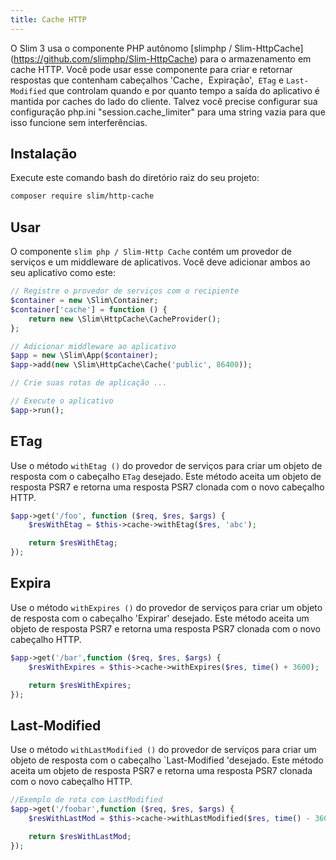 ```yaml
---
title: Cache HTTP
---
```


O Slim 3 usa o componente PHP autônomo 
[slimphp / Slim-HttpCache] (https://github.com/slimphp/Slim-HttpCache) para o 
armazenamento em cache HTTP. Você pode usar esse componente para criar e retornar 
respostas que contenham cabeçalhos 'Cache`, `Expiração',` ETag` e `Last-Modified` 
que controlam quando e por quanto tempo a saída do aplicativo é mantida por caches 
do lado do cliente. Talvez você precise configurar sua configuração php.ini 
"session.cache_limiter" para uma string vazia para que isso funcione sem interferências.

## Instalação

Execute este comando bash do diretório raiz do seu projeto:

```bash
composer require slim/http-cache
```

## Usar

O componente `slim php / Slim-Http Cache` contém um provedor de serviços e um middleware 
de aplicativos. Você deve adicionar ambos ao seu aplicativo como este:

```php
// Registre o provedor de serviços com o recipiente
$container = new \Slim\Container;
$container['cache'] = function () {
    return new \Slim\HttpCache\CacheProvider();
};

// Adicionar middleware ao aplicativo
$app = new \Slim\App($container);
$app->add(new \Slim\HttpCache\Cache('public', 86400));

// Crie suas rotas de aplicação ...

// Execute o aplicativo
$app->run();
```

## ETag

Use o método `withEtag ()` do provedor de serviços para criar um objeto de resposta com 
o cabeçalho `ETag` desejado. Este método aceita um objeto de resposta PSR7 e retorna uma 
resposta PSR7 clonada com o novo cabeçalho HTTP.

```php
$app->get('/foo', function ($req, $res, $args) {
    $resWithEtag = $this->cache->withEtag($res, 'abc');

    return $resWithEtag;
});
```

## Expira

Use o método `withExpires ()` do provedor de serviços para criar um objeto de resposta 
com o cabeçalho 'Expirar' desejado. Este método aceita um objeto de resposta PSR7 e retorna 
uma resposta PSR7 clonada com o novo cabeçalho HTTP.

```php
$app->get('/bar',function ($req, $res, $args) {
    $resWithExpires = $this->cache->withExpires($res, time() + 3600);

    return $resWithExpires;
});
```

## Last-Modified

Use o método `withLastModified ()` do provedor de serviços para criar um objeto de 
resposta com o cabeçalho `Last-Modified 'desejado. Este método aceita um objeto de resposta 
PSR7 e retorna uma resposta PSR7 clonada com o novo cabeçalho HTTP.

```php
//Exemplo de rota com LastModified
$app->get('/foobar',function ($req, $res, $args) {
    $resWithLastMod = $this->cache->withLastModified($res, time() - 3600);

    return $resWithLastMod;
});
```
